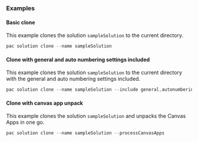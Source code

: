 ### Examples

#### Basic clone

This example clones the solution `sampleSolution` to the current directory.

```powershell
pac solution clone --name sampleSolution
```

#### Clone with general and auto numbering settings included

This example clones the solution `sampleSolution` to the current directory with the general and auto numbering settings included.

```powershell
pac solution clone --name sampleSolution --include general,autonumbering
```

#### Clone with canvas app unpack

This example clones the solution `sampleSolution` and unpacks the Canvas Apps in one go.

```powershell
pac solution clone --name sampleSolution --processCanvasApps
```
